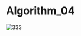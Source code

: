 # Algorithm_04
![333](https://user-images.githubusercontent.com/107264578/173093128-9a36c734-5ee3-4f89-b7f7-efb8e23cd235.jpg)
